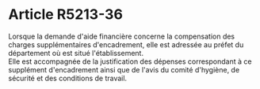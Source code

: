 # Article R5213-36

  
Lorsque la demande d'aide financière concerne la compensation des charges supplémentaires d'encadrement, elle est adressée au préfet du département où est situé l'établissement.   
Elle est accompagnée de la justification des dépenses correspondant à ce supplément d'encadrement ainsi que de l'avis du comité d'hygiène, de sécurité et des conditions de travail.